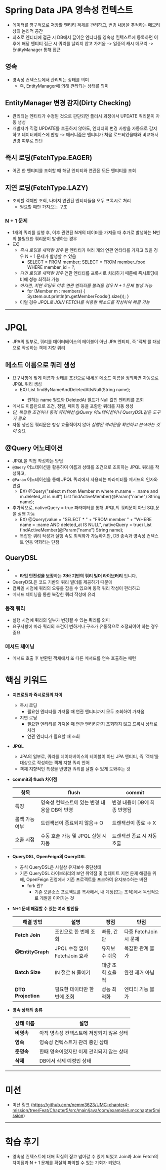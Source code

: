 # Spring Data JPA 영속성 컨텍스트

- 데이터를 영구적으로 저장할 엔티티 객체를 관리하고, 변경 내용을 추적하는 메모리 상의 논리적 공간
- 최초로 엔티티에 접근 시 DB에서 끌어온 엔티티를 영속성 컨텍스트에 등록하면 이후에 해당 엔티티 접근 시 쿼리를 날리지 않고 가져옴
  -> 일종의 캐시 메모리
  -> EntityManager 통해 접근


## 영속

- 영속성 컨텍스트에서 관리되는 상태를 의미
  - 즉, EntityManager에 의해 관리되는 상태를 의미


## EntityManager 변경 감지(Dirty Checking)

- 관리되는 엔티티가 수정된 것으로 판단되면 플러시 과정에서 UPDATE 쿼리문이 자동 생성
- 개발자가 직접 UPDATE를 호출하지 않아도, 엔티티의 변경 사항을 자동으로 감지하고 데이터베이스에 반영
  -> 매커니즘은 엔티티가 처음 로드되었을때와 비교해서 변경 여부로 판단


## 즉시 로딩(FetchType.EAGER)

- 어떤 한 엔티티를 조회할 때 해당 엔티티와 연관된 모든 엔티티를 조회

## 지연 로딩(FetchType.LAZY)

- 조회할 객체만 조회, 나머지 연관된 엔티티들을 모두 프록시로 처리
  - 필요할 때만 가져오는 구조


### N + 1 문제

- 1개의 쿼리를 실행 후, 이후 관련된 N개의 데이터를 가져올 때 추가로 발생하는 N번의 불필요한 쿼리문이 발생하는 경우
- EX)
  - *즉시 로딩을 채택한 경우* 한 엔티티가 여러 개의 연관 엔티티를 가지고 있을 경우 N + 1 문제가 발생할 수 있음
    - SELECT * FROM member; SELECT * FROM member_food WHERE member_id = ?;
  - *지연 로딩을 채택한 경우* 연관 엔티티를 프록시로 처리하기 때문에 즉시로딩에 비해 성능 최적화 가능
  - *하지만, 지연 로딩도 이후 연관 엔티티를 불러올 경우 N + 1 문제 발생 가능*
    - for (Member m : members) { System.out.println(m.getMemberFoods().size()); }
  - 이럴 경우 *JPQL로 JOIN FETCH를 이용한 메소드를 작성하여 해결 가능*


---


# JPQL

- JPA의 일부로, 쿼리를 데이터베이스의 테이블이 아닌 JPA 엔티티, 즉 ’객체‘를 대상으로 작성하는 객체 지향 쿼리


## 메소드 이름으로 쿼리 생성

- 요구사항에 맞게 이름과 상태를 조건으로 내세운 메소드 이름을 정의하면 자동으로 JPQL 쿼리 생성
  - EX) List<Member> findByNameAndDeletedAtIsNull(String name);
    - 원하는 name 필드와 DeletedAt 필드가 Null 값인 엔티티를 조회
- 메서드 이름만으로 조건, 정렬, 페이징 등을 포함한 쿼리를 자동 생성
- *단, 복잡한 조건이나 동적 쿼리에선 @Query 어노테이션이나 QueryDSL같은 도구가 필요*
- 자동 생선된 쿼리문은 항상 효율적이지 않아 *실행된 쿼리문을 확인하고 분석하는 것이* 중요


## @Query 어노테이션 

- JPQL을 직접 작성하는 방법
- `@Query` 어노테이션을 활용하여 이름과 상태를 조건으로 조회하는 JPQL 쿼리를 작성하고,
- `@Param` 어노테이션을 통해 JPQL 쿼리에서 사용되는 파라미터를 메서드의 인자와 연결
  - EX) @Query("select m from Member m where m.name = :name and m.deleted_at is null")
        List<Member> findActiveMember(@Param("name") String name);
- 추가적으로, nativeQuery = true 파라미터를 통해 JPQL의 쿼리문이 아닌 SQL문을 실행 가능
  - EX) @Query(value = "SELECT * " + "FROM member " +
      "WHERE name = :name AND deleted_at IS NULL", nativeQuery = true)
        List<Member> findActiveMember(@Param("name") String name);
  - 복잡한 쿼리 작성과 실행 속도 최적화가 가능하지만, DB 종속과 영속성 컨텍스트 연동 약화라는 단점


## QueryDSL

- - **타입 안전성을 보장**하는 **자바 기반의 쿼리 빌더 라이브러리** 입니다.
- QueryDSL은 코드 기반의 쿼리 빌더를 제공하기 때문에
- 컴파일 시점에 쿼리의 오류를 잡을 수 있으며 동적 쿼리 작성이 편리하고
- 메서드 체이닝을 통한 복잡한 쿼리 작성에 유리

### 동적 쿼리

- 실행 시점에 쿼리의 일부가 변경될 수 있는 쿼리를 의미
- 요구사항에 따라 쿼리의 조건이 변하거나 구조가 유동적으로 조정되어야 하는 경우 중요

### 메서드 체이닝

- 메서드 호출 후 반환된 객체에서 또 다른 메서드를 연속 호출하는 패턴


# 핵심 키워드 

- **지연로딩과 즉시로딩의 차이**

  - 즉시 로딩 
    - 필요한 엔티티를 가져올 때 연관 엔티티까지 모두 조회하여 가져옴 
  - 지연 로딩
    - 필요한 엔티티를 가져올 때 연관 엔티티까지 조회하지 않고 프록시 상태로 처리
    - 연관 엔티티가 필요할 때 조회


- **JPQL**

  - JPA의 일부로, 쿼리를 데이터베이스의 테이블이 아닌 JPA 엔티티, 즉 ’객체‘를 대상으로 작성하는 객체 지향 쿼리 언어
  - 객체 지향적인 특성을 반영한 쿼리를 날릴 수 있게 도와주는 것


- **commit과 flush 차이점**

  | **항목**   | **flush**                  | **commit**        |
  |----------|----------------------------|-------------------|
  | 특징       | 영속성 컨텍스트에 있는 변경 내용을 DB에 반영 | 변경 내용이 DB에 최종 반영됨 |
  | 롤백 가능 여부 | 트랜잭션이 종료되지 않음→ O           | 트랜잭션이 종료 → X      |
  | 호출 시점    | 수동 호출 가능 및 JPQL 실행 시 자동    | 트랜잭션 종료 시 자동 호출   |


- **QueryDSL, OpenFeign의 QueryDSL**

  - 공식 QueryDSL은 사실상 유지보수 중단상태
  - 기존 QueryDSL 라이브러리의 보안 취약점 및 업데이트 지연 문제 해결을 위해, OpenFeign 진영에서 기존 프로젝트를 포크하여 유지보수하는 버전
    - fork 란?
      - 기존 오픈소스 프로젝트를 복사해서, 내 계정(또는 조직)에서 독립적으로 개발을 이어가는 것



- **N+1 문제 해결할 수 있는 여러 방안들**

  | **해결 방법**          | **설명**                  | **장점**    | **단점**            |
  |--------------------|-------------------------|-----------|-------------------|
  | **Fetch Join**     | 조인으로 한 번에 조회            | 빠름, 간단    | 다중 FetchJoin 시 문제 |
  | **@EntityGraph**   | JPQL 수정 없이 FetchJoin 효과 | 유지보수 쉬움   | 복잡한 관계 불가         |
  | **Batch Size**     | IN 절로 N 줄이기             | 대량 조회 효율적 | 완전 제거 아님          |
  | **DTO Projection** | 필요한 데이터만 한 번에 조회        | 성능 최적화    | 엔티티 기능 불가         |

- **영속 상태의 종류**

    | **상태 이름** | **설명**                  |
    |-----------|-------------------------|
    | **비영속**   | 아직 영속성 컨텍스트에 저장되지 않은 상태 |
    | **영속**    | 영속성 컨텍스트가 관리 중인 상태      |
    | **준영속**   | 한때 영속이었지만 이제 관리되지 않는 상태 |
    | **삭제**    | DB에서 삭제 예정인 상태          |



---

# 미션

- 미션 링크 (https://github.com/nemm3623/UMC-chapter4-mission/tree/Feat/Chapter5/src/main/java/com/example/umcchapter5mission)

---


# 학습 후기

- 영속성 컨텍스트에 대해 확실히 짚고 넘어갈 수 있게 되었고 Join과 Join Fetch의 차이점과 N + 1 문제를 확실히 파악할 수 있는 기회가 되었다.